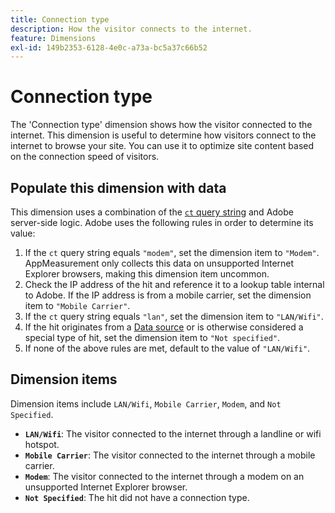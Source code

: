 ```yaml
---
title: Connection type
description: How the visitor connects to the internet.
feature: Dimensions
exl-id: 149b2353-6128-4e0c-a73a-bc5a37c66b52
---
```

# Connection type

The 'Connection type' dimension shows how the visitor connected to the internet. This dimension is useful to determine how visitors connect to the internet to browse your site. You can use it to optimize site content based on the connection speed of visitors.

## Populate this dimension with data

This dimension uses a combination of the [`ct` query string](/help/implement/validate/query-parameters.md) and Adobe server-side logic. Adobe uses the following rules in order to determine its value:

1. If the `ct` query string equals `"modem"`, set the dimension item to `"Modem"`. AppMeasurement only collects this data on unsupported Internet Explorer browsers, making this dimension item uncommon.
1. Check the IP address of the hit and reference it to a lookup table internal to Adobe. If the IP address is from a mobile carrier, set the dimension item to `"Mobile Carrier"`.
1. If the `ct` query string equals `"lan"`, set the dimension item to `"LAN/Wifi"`.
1. If the hit originates from a [Data source](/help/import/data-sources/overview.md) or is otherwise considered a special type of hit, set the dimension item to `"Not specified"`.
1. If none of the above rules are met, default to the value of `"LAN/Wifi"`.

## Dimension items

Dimension items include `LAN/Wifi`, `Mobile Carrier`, `Modem`, and `Not Specified`.

* **`LAN/Wifi`**: The visitor connected to the internet through a landline or wifi hotspot.
* **`Mobile Carrier`**: The visitor connected to the internet through a mobile carrier.
* **`Modem`**: The visitor connected to the internet through a modem on an unsupported Internet Explorer browser.
* **`Not Specified`**: The hit did not have a connection type.
